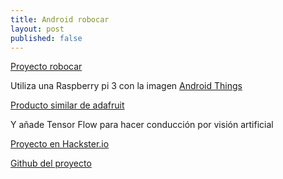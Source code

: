 ```yaml
---
title: Android robocar  
layout: post
published: false
---
```


[Proyecto robocar](http://www.androidrobocar.com/)

Utiliza una Raspberry pi 3 con la imagen [Android Things](https://developer.android.com/things)

[Producto similar de adafruit](https://www.adafruit.com/product/3292)

Y añade Tensor Flow para hacer conducción por visión artificial

[Proyecto en Hackster.io](https://www.hackster.io/46886/android-robocar-553991)

[Github del proyecto](https://github.com/zugaldia/android-robocar/)
